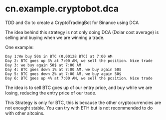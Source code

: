 # cn.example.cryptobot.dca

TDD and Go to create a CryptoTradingBot for Binance using DCA

The idea behind this strategy is not only doing DCA (Dolar cost average) is selling and buying when we are winning a trade.

One example:
```
Day 1:We buy 50$ in BTC (0,00128 BTC) at 7:00 AM
Day 2: BTC goes up 3% at 7:00 AM, we sell the position. Nice trade
Day 3: we buy again 50$ at 7:00 AM
Day 4: BTC goes down 1% at 7:00 AM, we buy again 50$
Day 5: BTC goes down 2% at 7:00 AM, we buy again 50$
Day 6: BTC goes up 4% at 7:00 AM, we sell the position. Nice trade
```

The idea is to sell BTC goes up of our entry price, and buy while we are losing, reducing the entry price of our trade.

This Strategy is only for BTC, this is because the other cryptocurrencies are not enought stable. You can try with ETH but is not recommended to do with other altcoins.